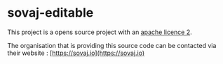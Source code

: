 # sovaj-editable
This project is a opens source project with an [apache licence 2](https://www.apache.org/licenses/LICENSE-2.0).

The organisation that is providing this source code can be contacted via their website : [https://sovaj.io](https://sovaj.io) 
